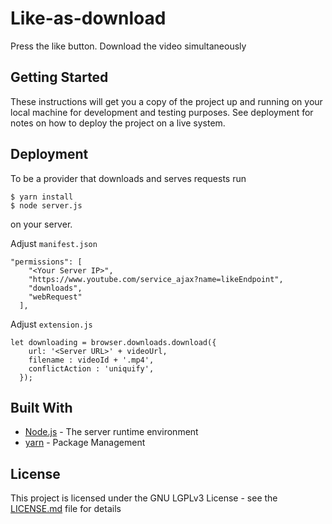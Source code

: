 # Like-as-download

Press the like button. Download the video simultaneously

## Getting Started

These instructions will get you a copy of the project up and running on your local machine for development and testing purposes. See deployment for notes on how to deploy the project on a live system.

## Deployment

To be a provider that downloads and serves requests run
```
$ yarn install
$ node server.js
```
on your server.

Adjust `manifest.json`
```
"permissions": [
    "<Your Server IP>",
    "https://www.youtube.com/service_ajax?name=likeEndpoint",
    "downloads",
    "webRequest"
  ],
```

Adjust `extension.js`
```
let downloading = browser.downloads.download({
    url: '<Server URL>' + videoUrl,
    filename : videoId + '.mp4',
    conflictAction : 'uniquify',
  });
```

## Built With

* [Node.js](https://nodejs.org/en/) - The server runtime environment
* [yarn](https://yarnpkg.com/lang/en/) - Package Management


## License

This project is licensed under the GNU LGPLv3 License - see the [LICENSE.md](LICENSE.md) file for details


